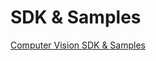 <!-- 
NavPath: Computer Vision API
LinkLabel: SDK and Samples
Weight: 65
ExternalLink: https://www.microsoft.com/cognitive-services/en-us/SDK-Sample?api=computer%20vision
-->


# SDK & Samples

[Computer Vision SDK & Samples](https://www.microsoft.com/cognitive-services/en-us/SDK-Sample?api=computer%20vision)
